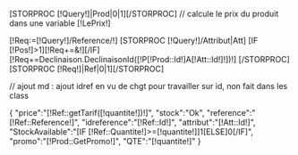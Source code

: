 [STORPROC [!Query!]|Prod|0|1][/STORPROC]
// calcule le prix du produit dans une variable [!LePrix!]

[!Req:=[!Query!]/Reference/!]
[STORPROC [!Query!]/Attribut|Att]
	[IF [!Pos!]>1][!Req+=&!][/IF]
	[!Req+=Declinaison.DeclinaisonId([!P[!Prod::Id!]A[!Att::Id!]!])!]
[/STORPROC]
[STORPROC [!Req!]|Ref|0|1][/STORPROC]

// ajout md : ajout idref en vu de chgt pour travailler sur id, non fait dans les class


{
	"price":"[!Ref::getTarif([!quantite!])!]",
	"stock":"Ok",
	"reference":"[!Ref::Reference!]",
	"idreference":"[!Ref::Id!]",
	"attribut":"[!Att::Id!]",
	"StockAvailable":"[IF [!Ref::Quantite!]>=[!quantite!]]1[ELSE]0[/IF]",
	"promo":"[!Prod::GetPromo!]",
	"QTE":"[!quantite!]"
}